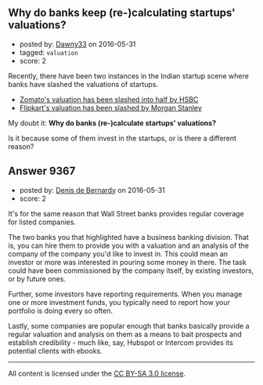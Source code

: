 ## Why do banks keep (re-)calculating startups' valuations?

- posted by: [Dawny33](https://stackexchange.com/users/6444670/dawny33) on 2016-05-31
- tagged: `valuation`
- score: 2

<p>Recently, there have been two instances in the Indian startup scene where banks have slashed the valuations of startups.</p>

<ul>
<li><a href="http://www.livemint.com/Companies/kYMbixHmp4BiDBdHtSifQL/Info-Edge-HSBC-disagree-over-Zomato-valuation.html" rel="nofollow">Zomato's valuation has been slashed into half by HSBC</a></li>
<li><a href="http://economictimes.indiatimes.com/small-biz/startups/flipkart-stake-marked-down-15-5-further-by-morgan-stanley/articleshow/52462624.cms" rel="nofollow">Flipkart's valuation has been slashed by Morgan Stanley</a></li>
</ul>

<p>My doubt it: <strong>Why do banks (re-)calculate startups' valuations?</strong></p>

<p>Is it because some of them invest in the startups, or is there a different reason?</p>



## Answer 9367

- posted by: [Denis de Bernardy](https://stackexchange.com/users/182468/denis-de-bernardy) on 2016-05-31
- score: 2

<p>It's for the same reason that Wall Street banks provides regular coverage for listed companies.</p>

<p>The two banks you that highlighted have a business banking division. That is, you can hire them to provide you with a valuation and an analysis of the company of the company you'd like to invest in. This could mean an investor or more was interested in pouring some money in there. The task could have been commissioned by the company itself, by existing investors, or by future ones.</p>

<p>Further, some investors have reporting requirements. When you manage one or more investment funds, you typically need to report how your portfolio is doing every so often.</p>

<p>Lastly, some companies are popular enough that banks basically provide a regular valuation and analysis on them as a means to bait prospects and establish credibility - much like, say, Hubspot or Intercom provides its potential clients with ebooks.</p>




---

All content is licensed under the [CC BY-SA 3.0 license](https://creativecommons.org/licenses/by-sa/3.0/).
